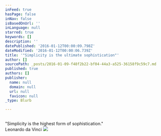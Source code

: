 ```yaml
---
inFeed: true
hasPage: false
inNav: false
isBasedOnUrl: ''
inLanguage: null
starred: true
keywords: []
description: ''
datePublished: '2016-01-12T00:00:09.798Z'
dateModified: '2016-01-12T00:00:06.739Z'
title: '"Simplicity is the ultimate sophistication"'
author: []
sourcePath: _posts/2016-01-09-f48f2b22-bf04-44a3-a525-36158f9c59c7.md
published: true
authors: []
publisher:
  name: null
  domain: null
  url: null
  favicon: null
_type: Blurb

---
```

## 

"Simplicity is the highest form of sophistication."  
Leonardo da Vinci
![](https://s3-us-west-2.amazonaws.com/the-grid-img/p/1c6cabbf74e607e007d62a1de519cc81e4b54ff4.jpg)